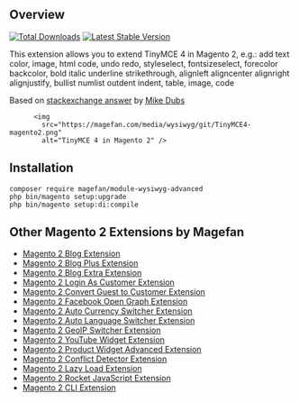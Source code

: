 ## Overview 

[![Total Downloads](https://poser.pugx.org/magefan/module-wysiwyg-advanced/downloads)](https://packagist.org/packages/magefan/module-wysiwyg-advanced)
[![Latest Stable Version](https://poser.pugx.org/magefan/module-wysiwyg-advanced/v/stable)](https://packagist.org/packages/magefan/module-wysiwyg-advanced)

This extension allows you to extend TinyMCE 4 in Magento 2, e.g.: add text color, image, html code, undo redo, styleselect, fontsizeselect, forecolor backcolor, bold italic underline strikethrough, alignleft aligncenter alignright alignjustify, bullist numlist outdent indent, table, image, code

Based on [stackexchange answer](https://magento.stackexchange.com/questions/263745/magento-2-3-tinymce4-toolbar-and-plugin-configuration#answer-263891) by [Mike Dubs](https://magento.stackexchange.com/users/77224/mike-dubs)



          <img
            src="https://magefan.com/media/wysiwyg/git/TinyMCE4-magento2.png"
            alt="TinyMCE 4 in Magento 2" />
  

## Installation
```
composer require magefan/module-wysiwyg-advanced
php bin/magento setup:upgrade
php bin/magento setup:di:compile
```
## Other Magento 2 Extensions by Magefan
  * [Magento 2 Blog Extension](https://magefan.com/magento2-blog-extension)
  * [Magento 2 Blog Plus Extension](https://magefan.com/magento2-blog-extension/pricing)
  * [Magento 2 Blog Extra Extension](https://magefan.com/magento2-blog-extension/pricing)
  * [Magento 2 Login As Customer Extension](https://magefan.com/login-as-customer-magento-2-extension)
  * [Magento 2 Convert Guest to Customer Extension](https://magefan.com/magento2-convert-guest-to-customer)
  * [Magento 2 Facebook Open Graph Extension](https://magefan.com/magento-2-open-graph-extension-og-tags)
  * [Magento 2 Auto Currency Switcher Extension](https://magefan.com/magento-2-currency-switcher-auto-currency-by-country)
  * [Magento 2 Auto Language Switcher Extension](https://magefan.com/magento-2-auto-language-switcher)
  * [Magento 2 GeoIP Switcher Extension](https://magefan.com/magento-2-geoip-switcher-extension)
  * [Magento 2 YouTube Widget Extension](https://magefan.com/magento2-youtube-extension)
  * [Magento 2 Product Widget Advanced Extension](https://magefan.com/magento-2-product-widget)
  * [Magento 2 Conflict Detector Extension](https://magefan.com/magento2-conflict-detector)
  * [Magento 2 Lazy Load Extension](https://magefan.com/magento-2-image-lazy-load-extension)
  * [Magento 2 Rocket JavaScript Extension](https://magefan.com/rocket-javascript-deferred-javascript)
  * [Magento 2 CLI Extension](https://magefan.com/magento2-cli-extension)
